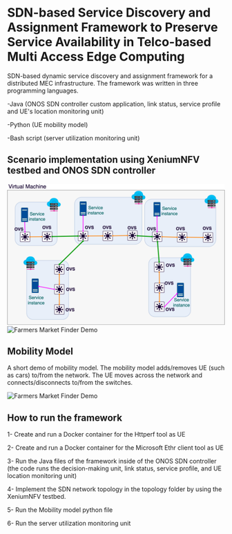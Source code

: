 # SDN-based Service Discovery and Assignment Framework to Preserve Service Availability in Telco-based Multi Access Edge Computing

SDN-based dynamic service discovery and
assignment framework for a distributed MEC infrastructure. The framework was written in three programming languages.

-Java (ONOS SDN controller custom application, link status, service profile and UE's location monitoring unit)

-Python (UE mobility model)

-Bash script (server utilization monitoring unit)


## Scenario implementation using XeniumNFV testbed and ONOS SDN controller
![image](Scenario.png)
![Farmers Market Finder Demo](Topology.gif)

## Mobility Model
A short demo of mobility model. The mobility model adds/removes UE (such as cars) to/from the network. The UE moves across the network and connects/disconnects to/from the switches.  

![Farmers Market Finder Demo](Mobility.gif)




## How to run the framework
1- Create and run a Docker container for the Httperf tool as UE

2- Create and run a Docker container for the Microsoft Ethr client tool as UE

3- Run the Java files of the framework inside of the ONOS SDN controller (the code runs the decision-making unit, link status, service profile, and UE location monitoring unit)

4- Implement the SDN network topology in the topology folder by using the XeniumNFV testbed.

5- Run the Mobility model python file

6- Run the server utilization monitoring unit



